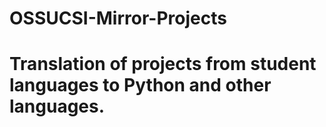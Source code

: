 # OSSUCSI-Mirror-Projects
# Translation of projects from student languages to Python and other languages.
